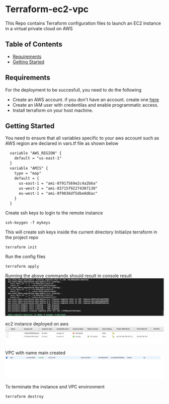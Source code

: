 # Terraform-ec2-vpc

This Repo contains Terraform configuration files to launch an EC2 instance in a virtual private cloud on AWS

## Table of Contents

- [Requirements](#requirements)
- [Getting Started](#getting-started)

## Requirements
For the deployment to be succesfull, you need to do the following
- Create an AWS account. if you don't have an account. create one [here](https://aws.amazon.com/resources/create-account/)
- Create an IAM user with credentilas and enable programmatic access.
- Install terraform on your host machine.


## Getting Started
You need to ensure that all variables specific to your aws account such as AWS region are declared in vars.tf file as shown below
```
  variable "AWS_REGION" {
    default = "us-east-1"
  }
  variable "AMIS" {
    type = "map"
    default = {
      us-east-1 = "ami-07917569e2c4a2b6a"
      us-west-2 = "ami-03715f92274307130"
      eu-west-1 = "ami-0f9036df5dbe8d6ac"
    }
  }
```
Create ssh keys to login to the remote instance

```
ssh-keygen -f mykeys
```
This will create ssh keys inside the current directory 
Initialize terraform in the project repo
```
terraform init 
```
Run the config files

```
terraform apply 
```
Running the above commands should result in 
console result
![Test Image 1](console_result.png)

ec2 instance deployed on aws
![Test Image 2](ec2.png)

VPC with name main created
![Test Image 3](vpc_main.png)

To terminate the instance and VPC environment

```
terraform destroy 
```
